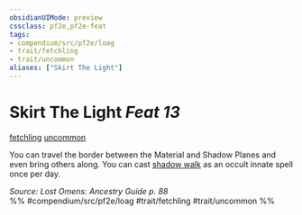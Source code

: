 ```yaml
---
obsidianUIMode: preview
cssclass: pf2e,pf2e-feat
tags:
- compendium/src/pf2e/loag
- trait/fetchling
- trait/uncommon
aliases: ["Skirt The Light"]
---
```

# Skirt The Light  *Feat 13*  
[fetchling](fetchling-b2.md "Fetchling Ancestry & Heritage Trait")  [uncommon](uncommon.md "Uncommon Rarity Trait")  


You can travel the border between the Material and Shadow Planes and even bring others along. You can cast [shadow walk](shadow-walk.md) as an occult innate spell once per day.

*Source: Lost Omens: Ancestry Guide p. 88*  
%% #compendium/src/pf2e/loag #trait/fetchling #trait/uncommon %%